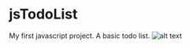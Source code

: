 # jsTodoList
My first javascript project. A basic todo list.
![alt text](https://github.com/RemyNtshaykolo/jsTodoList/../../../../public/todoListImage.png)
